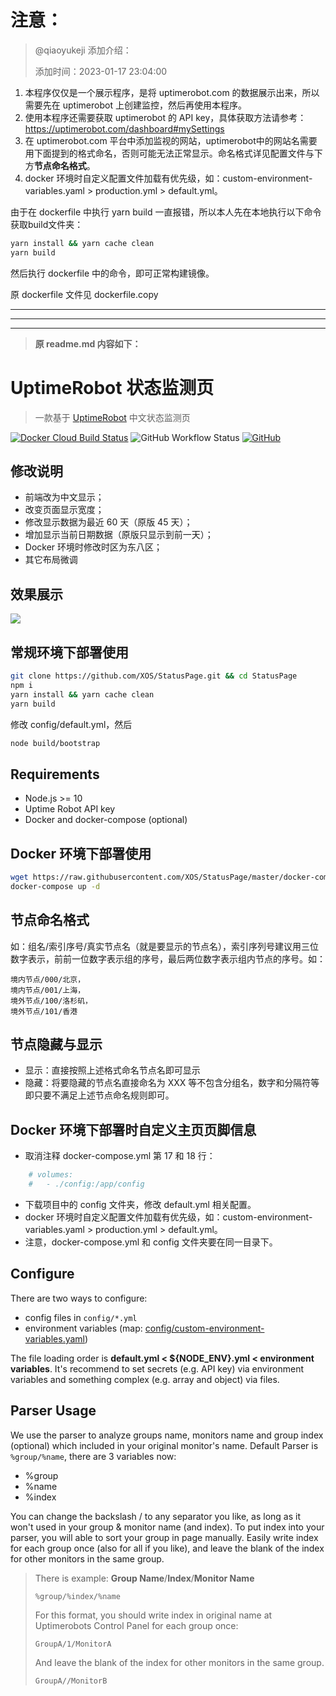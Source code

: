 # 注意：
> @qiaoyukeji 添加介绍：
> 
> 添加时间：2023-01-17 23:04:00

1. 本程序仅仅是一个展示程序，是将 uptimerobot.com 的数据展示出来，所以需要先在 uptimerobot 上创建监控，然后再使用本程序。
2. 使用本程序还需要获取 uptimerobot 的 API key，具体获取方法请参考：https://uptimerobot.com/dashboard#mySettings
3. 在 uptimerobot.com 平台中添加监视的网站，uptimerobot中的网站名需要用下面提到的格式命名，否则可能无法正常显示。命名格式详见配置文件与下方**节点命名格式**。
4. docker 环境时自定义配置文件加载有优先级，如：custom-environment-variables.yaml > production.yml > default.yml。



由于在 dockerfile 中执行 yarn build 一直报错，所以本人先在本地执行以下命令获取build文件夹：
```bash
yarn install && yarn cache clean
yarn build
```
然后执行 dockerfile 中的命令，即可正常构建镜像。

原 dockerfile 文件见 dockerfile.copy

---
---
---

> **原 readme.md 内容如下：**

# UptimeRobot 状态监测页

> 一款基于 [UptimeRobot](https://uptimerobot.com/) 中文状态监测页

[![Docker Cloud Build Status](https://img.shields.io/docker/cloud/build/nangle/status-page?style=flat-square)](https://hub.docker.com/r/nangle/status-page/)
![GitHub Workflow Status](https://img.shields.io/github/workflow/status/xOS/StatusPage/Push%20Docker%20Image?&logo=github&style=flat-square)
[![GitHub](https://img.shields.io/github/license/xOS/StatusPage?style=flat-square)](https://github.com/XOS/StatusPage/blob/master/LICENSE)

## 修改说明
* 前端改为中文显示；
* 改变页面显示宽度；
* 修改显示数据为最近 60 天（原版 45 天）；
* 增加显示当前日期数据（原版只显示到前一天）；
* Docker 环境时修改时区为东八区；
* 其它布局微调

## 效果展示

![](https://i.cdn.ink/views/2022/05/25/e3c6f3.png)

## 常规环境下部署使用

```bash
git clone https://github.com/XOS/StatusPage.git && cd StatusPage
npm i
yarn install && yarn cache clean
yarn build
```

修改 config/default.yml，然后

```bash
node build/bootstrap
```

## Requirements

* Node.js >= 10
* Uptime Robot API key
* Docker and docker-compose (optional)

## Docker 环境下部署使用

```bash
wget https://raw.githubusercontent.com/XOS/StatusPage/master/docker-compose.yml
docker-compose up -d
```

## 节点命名格式
如：组名/索引序号/真实节点名（就是要显示的节点名），索引序列号建议用三位数字表示，前前一位数字表示组的序号，最后两位数字表示组内节点的序号。如：

```
境内节点/000/北京，
境内节点/001/上海，
境外节点/100/洛杉矶，
境外节点/101/香港
```

## 节点隐藏与显示
* 显示：直接按照上述格式命名节点名即可显示
* 隐藏：将要隐藏的节点名直接命名为 XXX 等不包含分组名，数字和分隔符等即只要不满足上述节点命名规则即可。

## Docker 环境下部署时自定义主页页脚信息
* 取消注释 docker-compose.yml 第 17 和 18 行：

```bash
    # volumes: 
    #   - ./config:/app/config
```

* 下载项目中的 config 文件夹，修改 default.yml 相关配置。
* docker 环境时自定义配置文件加载有优先级，如：custom-environment-variables.yaml > production.yml > default.yml。
* 注意，docker-compose.yml 和 config 文件夹要在同一目录下。

## Configure

There are two ways to configure:
* config files in `config/*.yml`
* environment variables (map: [config/custom-environment-variables.yaml](config/custom-environment-variables.yaml))

The file loading order is **default.yml < ${NODE_ENV}.yml < environment variables**.
It's recommend to set secrets (e.g. API key) via environment variables and something complex (e.g. array and object) via files.

## Parser Usage

We use the parser to analyze groups name, monitors name and group index (optional) which included in your original monitor's name. 
Default Parser is `%group/%name`, there are 3 variables now: 
  - %group
  - %name
  - %index 

You can change the backslash / to any separator you like, as long as it won't used in your group & monitor name (and index). 
To put index into your parser, you will able to sort your group in page manually. Easily write index for each group once (also for all if you like), and leave the blank of the index for other monitors in the same group.

> There is example:
> **Group Name**/**Index**/**Monitor Name**
> ```
> %group/%index/%name
> ```
> For this format, you should write index in original name at Uptimerobots Control Panel for each group once:
> ```
> GroupA/1/MonitorA
> ```
> And leave the blank of the index for other monitors in the same group.
> ```
> GroupA//MonitorB
> ```

